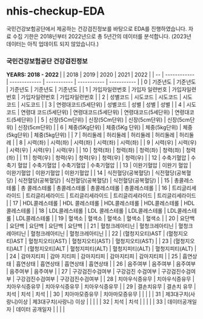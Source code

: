 # nhis-checkup-EDA
국민건강보험공단에서 제공하는 건강검진정보를 바탕으로 EDA를 진행하였습니다.
자료 수집 기한은 2018넌부터 2022년으로 총 5년간의 데이터를 분석합니다. (2023년 데이터는 아직 업데이트 되지 않았습니다.)

### 국민건강보험공단 건강검진정보
<B> YEARS: 2018 - 2022 </B>
|    | 2018         | 2019          | 2020        | 2021        | 2022        |
| -- | ------------ | ------------- | ----------- | ----------- | ----------- |
| 0  | 기준년도         | 기준년도          | 기준년도        | 기준년도        | 기준년도        |
| 1  | 가입자일련번호      | 가입자 일련번호      | 가입자일련번호     | 가입자일련번호     | 가입자일련번호     |
| 2  | 성별코드         | 시도코드          | 시도코드        | 시도코드        | 시도코드        |
| 3  | 연령대코드(5세단위)  | 성별코드          | 성별          | 성별          | 성별          |
| 4  | 시도코드         | 연령대 코드(5세단위)  | 연령대코드(5세단위) | 연령대코드(5세단위) | 연령대코드(5세단위) |
| 5  | 신장(5Cm단위)    | 신장(5Cm단위)     | 신장(5cm단위)   | 신장(5cm단위)   | 신장(5cm단위)   |
| 6  | 체중(5Kg단위)    | 체중(5Kg 단위)    | 체중(5kg단위)   | 체중(5kg단위)   | 체중(5kg단위)   |
| 7  | 허리둘레         | 허리둘레          | 허리둘레        | 허리둘레        | 허리둘레        |
| 8  | 시력(좌)        | 시력(좌)         | 시력(좌)       | 시력(좌)       | 시력(좌)       |
| 9  | 시력(우)        | 시력(우)         | 시력(우)       | 시력(우)       | 시력(우)       |
| 10 | 청력(좌)        | 청력(좌)         | 청력(좌)       | 청력(좌)       | 청력(좌)       |
| 11 | 청력(우)        | 청력(우)         | 청력(우)       | 청력(우)       | 청력(우)       |
| 12 | 수축기혈압        | 수축기 혈압        | 수축기혈압       | 수축기혈압       | 수축기혈압       |
| 13 | 이완기혈압        | 이완기 혈압        | 이완기혈압       | 이완기혈압       | 이완기혈압       |
| 14 | 식전혈당(공복혈당)   | 식전혈당(공복혈당)    | 식전혈당(공복혈당)  | 식전혈당(공복혈당)  | 식전혈당(공복혈당)  |
| 15 | 총콜레스테롤       | 총 콜레스테롤       | 총콜레스테롤      | 총콜레스테롤      | 총콜레스테롤      |
| 16 | 트리글리세라이드     | 트리글리세라이드      | 트리글리세라이드    | 트리글리세라이드    | 트리글리세라이드    |
| 17 | HDL콜레스테롤     | HDL 콜레스테롤     | HDL콜레스테롤    | HDL콜레스테롤    | HDL콜레스테롤    |
| 18 | LDL콜레스테롤     | LDL 콜레스테롤     | LDL콜레스테롤    | LDL콜레스테롤    | LDL콜레스테롤    |
| 19 | 혈색소          | 혈색소           | 혈색소         | 혈색소         | 혈색소         |
| 20 | 요단백          | 요단백           | 요단백         | 요단백         | 요단백         |
| 21 | 혈청크레아티닌      | 혈청크레아티닌       | 혈청크레아티닌     | 혈청크레아티닌     | 혈청크레아티닌     |
| 22 | (혈청지오티)AST   | (혈청지오티)AST    | 혈청지오티(AST)  | 혈청지오티(AST)  | 혈청지오티(AST)  |
| 23 | (혈청지오티)ALT   | (혈청지오티)ALT    | 혈청지피티(ALT)  | 혈청지피티(ALT)  | 혈청지피티(ALT)  |
| 24 | 감마지티피        | 감마 지티피        | 감마지티피       | 감마지티피       | 감마지티피       |
| 25 | 흡연상태         | 흡연상태          | 흡연상태        | 흡연상태        | 흡연상태        |
| 26 | 음주여부         | 음주여부          | 음주여부        | 음주여부        | 음주여부        |
| 27 | 구강검진수검여부     | 구강검진 수검여부     | 구강검진수검여부    | 구강검진수검여부    | 구강검진수검여부    |
| 28 | 치아우식증유무      | 치아우식증유무       | 치아우식증유무     | 치아우식증유무     | 치아우식증유무     |
| 29 | 결손치유무        | 결손치 유무        | 치석          | 치석          | 치석          |
| 30 | 치아마모증유무      | 치아마모증유무       |             |             |             |
| 31 | 제3대구치(사랑니)이상 | 제3대구치(사랑니) 이상 |             |             |             |
| 32 | 치석           | 치석            |             |             |             |
| 33 | 데이터공개일자      | 데이터 공개일자      |             |             |             |

